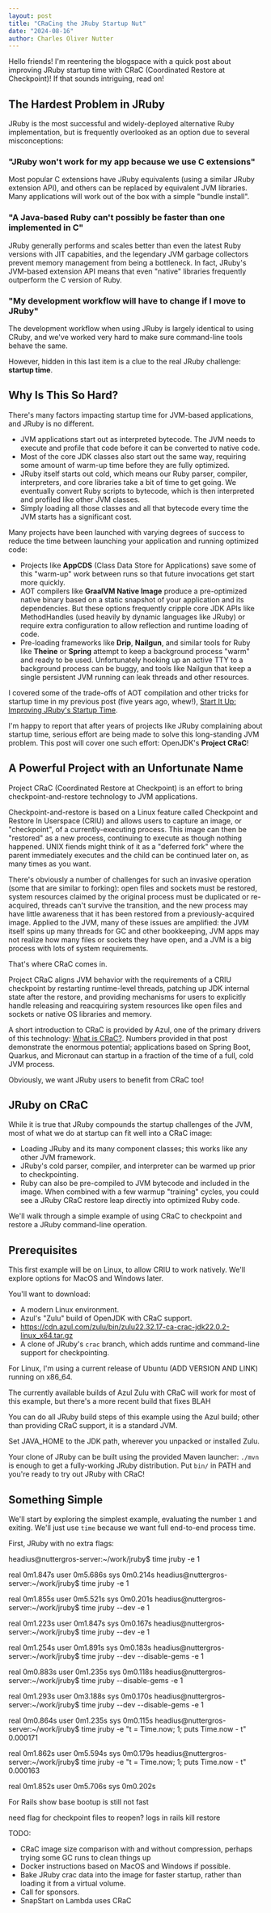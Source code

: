 ```yaml
---
layout: post
title: "CRaCing the JRuby Startup Nut"
date: "2024-08-16"
author: Charles Oliver Nutter
---
```


Hello friends! I'm reentering the blogspace with a quick post about improving JRuby startup time with CRaC (Coordinated Restore at Checkpoint)! If that sounds intriguing, read on!

The Hardest Problem in JRuby
----------------------------

JRuby is the most successful and widely-deployed alternative Ruby implementation, but is frequently overlooked as an option due to several misconceptions:

### "JRuby won't work for my app because we use C extensions"

Most popular C extensions have JRuby equivalents (using a similar JRuby extension API), and others can be replaced by equivalent JVM libraries. Many applications will work out of the box with a simple "bundle install".

### "A Java-based Ruby can't possibly be faster than one implemented in C"

JRuby generally performs and scales better than even the latest Ruby versions with JIT capabities, and the legendary JVM garbage collectors prevent memory management from being a bottleneck. In fact, JRuby's JVM-based extension API means that even "native" libraries frequently outperform the C version of Ruby.

### "My development workflow will have to change if I move to JRuby"

The development workflow when using JRuby is largely identical to using CRuby, and we've worked very hard to make sure command-line tools behave the same.

However, hidden in this last item is a clue to the real JRuby challenge: **startup time**.

Why Is This So Hard?
--------------------

There's many factors impacting startup time for JVM-based applications, and JRuby is no different.

* JVM applications start out as interpreted bytecode. The JVM needs to execute and profile that code before it can be converted to native code.
* Most of the core JDK classes also start out the same way, requiring some amount of warm-up time before they are fully optimized.
* JRuby itself starts out cold, which means our Ruby parser, compiler, interpreters, and core libraries take a bit of time to get going. We eventually convert Ruby scripts to bytecode, which is then interpreted and profiled like other JVM classes.
* Simply loading all those classes and all that bytecode every time the JVM starts has a significant cost.

Many projects have been launched with varying degrees of success to reduce the time between launching your application and running optimized code:

* Projects like **AppCDS** (Class Data Store for Applications) save some of this "warm-up" work between runs so that future invocations get start more quickly.
* AOT compilers like **GraalVM Native Image** produce a pre-optimized native binary based on a static snapshot of your application and its dependencies. But these options frequently cripple core JDK APIs like MethodHandles (used heavily by dynamic languages like JRuby) or require extra configuration to allow reflection and runtime loading of code.
* Pre-loading frameworks like **Drip**, **Nailgun**, and similar tools for Ruby like **Theine** or **Spring** attempt to keep a background process "warm" and ready to be used. Unfortunately hooking up an active TTY to a background process can be buggy, and tools like Nailgun that keep a single persistent JVM running can leak threads and other resources.

I covered some of the trade-offs of AOT compilation and other tricks for startup time in my previous post (five years ago, whew!), [Start It Up: Improving JRuby's Startup Time](http://blog.headius.com/2019/09/jruby-startup-time-exploration.html).

I'm happy to report that after years of projects like JRuby complaining about startup time, serious effort are being made to solve this long-standing JVM problem. This post will cover one such effort: OpenJDK's **Project CRaC**!

A Powerful Project with an Unfortunate Name
-------------------------------------------

Project CRaC (Coordinated Restore at Checkpoint) is an effort to bring checkpoint-and-restore technology to JVM applications.

Checkpoint-and-restore is based on a Linux feature called Checkpoint and Restore In Userspace (CRIU) and allows users to capture an image, or "checkpoint", of a currently-executing process. This image can then be "restored" as a new process, continuing to execute as though nothing happened. UNIX fiends might think of it as a "deferred fork" where the parent immediately executes and the child can be continued later on, as many times as you want.

There's obviously a number of challenges for such an invasive operation (some that are similar to forking): open files and sockets must be restored, system resources claimed by the original process must be duplicated or re-acquired, threads can't survive the transition, and the new process may have little awareness that it has been restored from a previously-acquired image. Applied to the JVM, many of these issues are amplified: the JVM itself spins up many threads for GC and other bookkeeping, JVM apps may not realize how many files or sockets they have open, and a JVM is a big process with lots of system requirements.

That's where CRaC comes in.

Project CRaC aligns JVM behavior with the requirements of a CRIU checkpoint by restarting runtime-level threads, patching up JDK internal state after the restore, and providing mechanisms for users to explicitly handle releasing and reacquiring system resources like open files and sockets or native OS libraries and memory.

A short introduction to CRaC is provided by Azul, one of the primary drivers of this technology: [What is CRaC?](https://docs.azul.com/core/crac/crac-introduction). Numbers provided in that post demonstrate the enormous potential; applications based on Spring Boot, Quarkus, and Micronaut can startup in a fraction of the time of a full, cold JVM process.

Obviously, we want JRuby users to benefit from CRaC too!

JRuby on CRaC
-------------

While it is true that JRuby compounds the startup challenges of the JVM, most of what we do at startup can fit well into a CRaC image:

* Loading JRuby and its many component classes; this works like any other JVM framework.
* JRuby's cold parser, compiler, and interpreter can be warmed up prior to checkpointing.
* Ruby can also be pre-compiled to JVM bytecode and included in the image. When combined with a few warmup "training" cycles, you could see a JRuby CRaC restore leap directly into optimized Ruby code.

We'll walk through a simple example of using CRaC to checkpoint and restore a JRuby command-line operation.

Prerequisites
-------------

This first example will be on Linux, to allow CRIU to work natively. We'll explore options for MacOS and Windows later.

You'll want to download:

* A modern Linux environment.
* Azul's "Zulu" build of OpenJDK with CRaC support.
* https://cdn.azul.com/zulu/bin/zulu22.32.17-ca-crac-jdk22.0.2-linux_x64.tar.gz
* A clone of JRuby's `crac` branch, which adds runtime and command-line support for checkpointing.

For Linux, I'm using a current release of Ubuntu (ADD VERSION AND LINK) running on x86_64.

The currently available builds of Azul Zulu with CRaC will work for most of this example, but there's a more recent build that fixes BLAH

You can do all JRuby build steps of this example using the Azul build; other than providing CRaC support, it is a standard JVM.

Set JAVA_HOME to the JDK path, wherever you unpacked or installed Zulu.

Your clone of JRuby can be built using the provided Maven launcher: `./mvn` is enough to get a fully-working JRuby distribution. Put `bin/` in PATH and you're ready to try out JRuby with CRaC!

Something Simple
----------------

We'll start by exploring the simplest example, evaluating the number `1` and exiting. We'll just use `time` because we want full end-to-end process time.

First, JRuby with no extra flags:

headius@nuttergros-server:~/work/jruby$ time jruby -e 1

real	0m1.847s
user	0m5.686s
sys	0m0.214s
headius@nuttergros-server:~/work/jruby$ time jruby -e 1

real	0m1.855s
user	0m5.521s
sys	0m0.201s
headius@nuttergros-server:~/work/jruby$ time jruby --dev -e 1

real	0m1.223s
user	0m1.847s
sys	0m0.167s
headius@nuttergros-server:~/work/jruby$ time jruby --dev -e 1

real	0m1.254s
user	0m1.891s
sys	0m0.183s
headius@nuttergros-server:~/work/jruby$ time jruby --dev --disable-gems -e 1

real	0m0.883s
user	0m1.235s
sys	0m0.118s
headius@nuttergros-server:~/work/jruby$ time jruby --disable-gems -e 1

real	0m1.293s
user	0m3.188s
sys	0m0.170s
headius@nuttergros-server:~/work/jruby$ time jruby --dev --disable-gems -e 1

real	0m0.864s
user	0m1.235s
sys	0m0.115s
headius@nuttergros-server:~/work/jruby$ time jruby -e "t = Time.now; 1; puts Time.now - t"
0.000171

real	0m1.862s
user	0m5.594s
sys	0m0.179s
headius@nuttergros-server:~/work/jruby$ time jruby -e "t = Time.now; 1; puts Time.now - t"
0.000163

real	0m1.852s
user	0m5.706s
sys	0m0.202s


For Rails show base bootup is still not fast

need flag for checkpoint files to reopen? logs in rails kill restore

TODO:

* CRaC image size comparison with and without compression, perhaps trying some GC runs to clean things up
* Docker instructions based on MacOS and Windows if possible.
* Bake JRuby crac data into the image for faster startup, rather than loading it from a virtual volume.
* Call for sponsors.
* SnapStart on Lambda uses CRaC